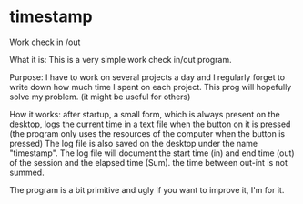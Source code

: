 # timestamp
Work check in /out

What it is: This is a very simple work check in/out program. 

Purpose: I have to work on several projects a day and I regularly forget to write down how much time I spent on each project. This prog will hopefully solve my problem. (it might be useful for others)

How it works: after startup, a small form, which is always present on the desktop, logs the current time in a text file when the button on it is pressed (the program only uses the resources of the computer when the button is pressed)
The log file is also saved on the desktop under the name "timestamp".
The log file will document the start time (in) and end time (out) of the session and the elapsed time (Sum). the time between out-int is not summed.

The program is a bit primitive and ugly if you want to improve it,  I'm for it.
